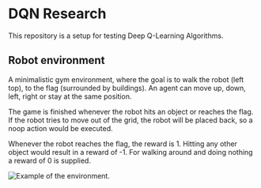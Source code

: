 # DQN Research

This repository is a setup for testing Deep Q-Learning Algorithms.

## Robot environment

A minimalistic gym environment, where the goal is to walk the robot (left top), to the flag (surrounded by buildings).
An agent can move up, down, left, right or stay at the same position.

The game is finished whenever the robot hits an object or reaches the flag. If the robot tries to move out of the grid,
the robot will be placed back, so a noop action would be executed.

Whenever the robot reaches the flag, the reward is 1. Hitting any other object would result in a reward of -1. For
walking around and doing nothing a reward of 0 is supplied.

![Example of the environment.]()

